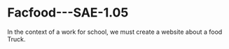 # Facfood---SAE-1.05
In the context of a work for school, we must create a website about a food Truck.
